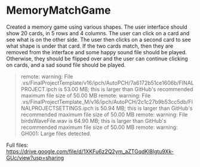 # MemoryMatchGame

Created a memory game using various shapes. The user interface should show 20 cards, in 5 rows and 4 columns. 
The user can click on a card and see what is on the other side. 
The user then clicks on a second card to see what shape is under that card. 
If the two cards match, then they are removed from the interface and some happy sound file should be played. 
Otherwise, they should be flipped over and the user can continue clicking on cards, and a sad sound file should be played.


> remote: warning: File .vs/FinalProjectTemplate/v16/ipch/AutoPCH/7a6172b51ce1606b/FINALPROJECT.ipch is 53.00 MB; this is larger than GitHub's recommended maximum file size of 50.00 MB
> remote: warning: File .vs/FinalProjectTemplate_M/v16/ipch/AutoPCH/2c1c27b9b53cc5db/FINALPROJECTSETTINGS.ipch is 50.94 MB; this is larger than GitHub's recommended maximum file size of 50.00 MB
> remote: warning: File birdsWaveFile.wav is 64.90 MB; this is larger than GitHub's recommended maximum file size of 50.00 MB
> remote: warning: GH001: Large files detected. 

Full files:
https://drive.google.com/file/d/1XKFu6z2Q2ym_aZTGqdKl8lgtu9Xk-GUc/view?usp=sharing
